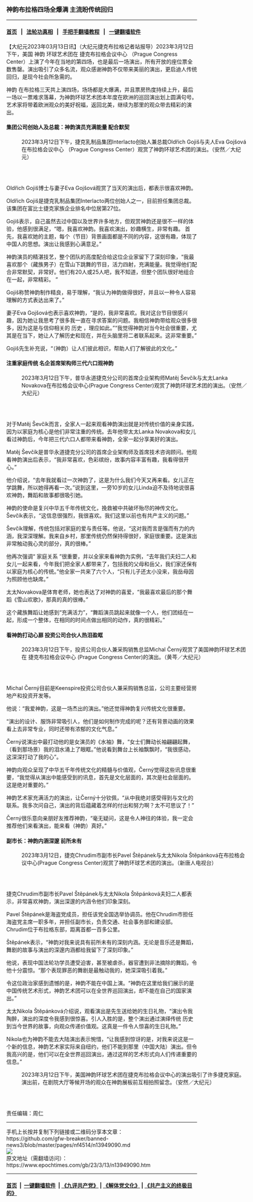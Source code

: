 ### 神韵布拉格四场全爆满 主流盼传统回归
------------------------

#### [首页](https://github.com/gfw-breaker/banned-news3/blob/master/README.md) &nbsp;&nbsp;|&nbsp;&nbsp; [法轮功真相](https://github.com/begood0513/basic/blob/master/README.md)  &nbsp;&nbsp;|&nbsp;&nbsp; [手把手翻墙教程](https://github.com/gfw-breaker/guides/wiki)  &nbsp;&nbsp;|&nbsp;&nbsp; [一键翻墙软件](https://github.com/gfw-breaker/nogfw/blob/master/README.md)  



<div><p>
 【大纪元2023年03月13日讯】（大纪元捷克布拉格记者站报导）2023年3月12日下午，美国
 <ok href="https://www.epochtimes.com/gb/tag/%E7%A5%9E%E9%9F%B5.html">
  神韵
 </ok>
 环球艺术团在
 <ok href="https://www.epochtimes.com/gb/tag/%E6%8D%B7%E5%85%8B%E5%B8%83%E6%8B%89%E6%A0%BC%E4%BC%9A%E8%AE%AE%E4%B8%AD%E5%BF%83.html">
  捷克布拉格会议中心
 </ok>
 （Prague Congress Center）上演了今年在当地的第四场，也是最后一场演出，所有开放的座位票全数售罄。演出吸引了众多名流，观众感谢神韵不仅带来美丽的演出，更启迪人传统回归，是现今社会所急需的。
</p>
<p>
 <ok href="https://www.epochtimes.com/gb/tag/%E7%A5%9E%E9%9F%B5.html">
  神韵
 </ok>
 在布拉格三天共上演四场，场场都是大爆满，并且票房热度持续上升，最后一场以一票难求落幕，为神韵环球艺术团本年度在欧洲的巡回演出划上圆满句号。艺术家将带着欧洲观众的美好祝福，返回北美，继续为那里的观众带去精彩的演出。
</p>
<h4>
 集团公司创始人及总裁：神韵演员充满能量 配合默契
</h4>
<figure aria-describedby="caption-attachment-13949214" class="wp-caption aligncenter" id="attachment_13949214" style="width: 600px">
 <ok href="https://i.epochtimes.com/assets/uploads/2023/03/id13949214-230312130101100101.jpg" target="_blank">
  <img alt="" class="size-large wp-image-13949214" src="https://i.epochtimes.com/assets/uploads/2023/03/id13949214-230312130101100101-600x400.jpg" title=""/>
 </ok>
 <br/><figcaption class="wp-caption-text" id="caption-attachment-13949214">
  2023年3月12日下午，捷克乳制品集团Interlacto创始人兼总裁Oldřich Gojiš与夫人Eva Gojšová在布拉格会议中心 （Prague Congress Center）观赏了神韵环球艺术团的演出。（安然／大纪元）
 </figcaption><br/>
</figure><br/>
<p>
 Oldřich Gojiš博士与妻子Eva Gojšová观赏了当天的演出后，都表示很喜欢神韵。
</p>
<p>
 Oldřich Gojiš是捷克乳制品集团Interlacto两位创始人之一，目前担任集团总裁。该集团在富比士捷克家族企业排名中位居第27位。
</p>
<p>
 Gojiš表示，自己虽然去过中国以及世界许多地方，但观赏神韵还是很不一样的体验，他感到很满足，“嗯，我喜欢神韵。我喜欢演出，妙趣横生，非常有趣。 首先，我喜欢她的主题，每个（节目）背景画面都是不同的内容，这很有趣，体现了中国人的思想。演出让我感到心满意足。”
</p>
<p>
 神韵演员的精湛技艺，整个团队的高度配合给这位企业家留下了深刻印象，“我最喜欢那个（藏族男子）在雪山下跳舞的节目，活力四射，充满能量。我觉得他们配合非常默契，非常好。他们有20人或25人吧，我不知道，但整个团队很好地组合在一起，非常精彩。 ”
</p>
<p>
 Gojiš称赞神韵制作精良，易于理解，“我认为神韵做得很好，并且以一种令人容易理解的方式表达出来了。”
</p>
<p>
 妻子Eva Gojšová也表示喜欢神韵，“是的，我非常喜欢。我对这台节目很感兴趣，因为她让我思考了很多我一直在寻求答案的问题。我相信神韵带给观众很多很多，因为这是与信仰相关的
 <ok href="https://www.epochtimes.com/gb/tag/%E5%8E%86%E5%8F%B2.html">
  历史
 </ok>
 ，理应如此。”“我觉得神韵对当今社会很重要，尤其是在当下，她让人了解历史和现在，并在头脑里将二者联系起来。这非常重要。”
</p>
<p>
 Gojiš先生补充说，“（神韵）让人们彼此相识，帮助人们了解彼此的文化。”
</p>
<h4>
 注重家庭传统 名企首席架构师三代六口观神韵
</h4>
<figure aria-describedby="caption-attachment-13949217" class="wp-caption aligncenter" id="attachment_13949217" style="width: 600px">
 <ok href="https://i.epochtimes.com/assets/uploads/2023/03/id13949217-230312130018100101.jpg" target="_blank">
  <img alt="" class="size-large wp-image-13949217" src="https://i.epochtimes.com/assets/uploads/2023/03/id13949217-230312130018100101-600x400.jpg" title=""/>
 </ok>
 <br/><figcaption class="wp-caption-text" id="caption-attachment-13949217">
  2023年3月12日下午，普华永道捷克分公司的首席企业架构师Matěj Ševčík与太太Lanka Novakova在布拉格会议中心(Prague Congress Center)观赏了神韵环球艺术团的演出。（安然／大纪元）
 </figcaption><br/>
</figure><br/>
<p>
 对于Matěj Ševčík而言，全家人一起来观看神韵演出就是对传统价值的亲身实践，因为以家庭为核心是他们非常注重的传统。去年他带太太Lanka Novakova和女儿看过神韵后，今年把三代六口人都带来看神韵，全家一起分享美好的演出。
</p>
<p>
 Matěj Ševčík是普华永道捷克分公司的首席企业架构师及首席技术咨询顾问。他观看神韵演出后表示，“我非常喜欢，色彩缤纷，故事内容丰富有趣，我看得很开心。”
</p>
<p>
 他介绍说，“去年我就看过一次神韵了，这是为什么我们今天又再来看。女儿正在学跳舞，所以她得再看一次。”说到这里，一旁10岁的女儿Linda迫不及待地说很喜欢神韵，舞蹈和故事都很吸引她。
</p>
<p>
 神韵的使命是复兴中华五千年传统文化，挽救被中共破坏殆尽的神传文化。Ševčík表示，“这信息很强烈，我很喜欢。我们这里以前也有共产主义的问题。”
</p>
<p>
 Ševčík理解，传统包括对家庭的爱与责任等。他说，“这对我而言是强而有力的内涵，我深深理解。我来自乡村，那里传统仍然保持得很好，家庭很重要。这是演出非常触动我心灵的部分，真的很棒。”
</p>
<p>
 他再次强调“
 <ok href="https://www.epochtimes.com/gb/tag/%E5%AE%B6%E5%BA%AD%E5%85%B3%E7%B3%BB.html">
  家庭关系
 </ok>
 ”很重要，并以全家来看神韵为实例，“去年我们夫妇二人和女儿一起来看，今年我们把全家人都带来了，包括我的父母和岳父，我们家还保有以家庭为核心的传统。”他全家一共来了六个人，“只有儿子还太小没来，我岳母因为照顾他也缺席。”
</p>
<p>
 太太Novakova是体育老师，她也表达了对神韵的喜爱，“我最喜欢最后的那个舞蹈《雪山欢歌》，那真的真的很棒。”
</p>
<p>
 这个藏族舞蹈让她感到“充满活力”，“舞蹈演员跳起来就像一个人，他们团结在一起，形成一个整体，在相同的时间点做出相同的动作，真的很精彩。”
</p>
<h4>
 看神韵打动心扉 投资公司合伙人热泪盈眶
</h4>
<figure aria-describedby="caption-attachment-13949219" class="wp-caption aligncenter" id="attachment_13949219" style="width: 600px">
 <ok href="https://i.epochtimes.com/assets/uploads/2023/03/id13949219-230312130038100101.jpg" target="_blank">
  <img alt="" class="size-large wp-image-13949219" src="https://i.epochtimes.com/assets/uploads/2023/03/id13949219-230312130038100101-600x400.jpg" title=""/>
 </ok>
 <br/><figcaption class="wp-caption-text" id="caption-attachment-13949219">
  2023年3月12日下午，投资公司合伙人兼采购销售总监Michal Černý观赏了美国神韵环球艺术团在
  <ok href="https://www.epochtimes.com/gb/tag/%E6%8D%B7%E5%85%8B%E5%B8%83%E6%8B%89%E6%A0%BC%E4%BC%9A%E8%AE%AE%E4%B8%AD%E5%BF%83.html">
   捷克布拉格会议中心
  </ok>
  (Prague Congress Center)的演出。（黄芩／大纪元）
 </figcaption><br/>
</figure><br/>
<p>
 Michal Černý目前是Keenspire投资公司合伙人兼采购销售总监，公司主要经营房地产和投资开发等。
</p>
<p>
 他说：“我爱神韵，这是一场杰出的演出。”他还觉得神韵复兴传统文化很重要。
</p>
<p>
 “演出的设计、服饰非常吸引人，他们是如何制作完成的呢？还有背景动画的效果看上去非常专业，同时还带有浓郁的文化气息。”
</p>
<p>
 Černý说演出中最打动他的是女演员的《水袖》舞，“女士们舞动长袖翩翩起舞，（看到那场景）我的泪水涌上了眼眶。”他说看到舞台上长袖飘飘时，“我很感动，这深深打动了我的心”。
</p>
<p>
 神韵向观众呈现了中华五千年传统文化的精髓与价值观，Černý觉得这些讯息很重要，“我觉得从演出中能感受到的讯息，首先是文化层面的，其次是社会层面的。这是绝对重要的。”
</p>
<p>
 神韵艺术家充满活力的演出，让Černý十分钦佩，“从中我绝对感受得到与文化的联系。我多次问自己，演出的背后蕴藏着怎样的付出和努力啊？太不可思议了！”
</p>
<p>
 Černý很乐意向亲朋好友推荐神韵，“毫无疑问，这是令人神往的体验，我一定会推荐他们来看演出，能来看（神韵）真好。”
</p>
<h4>
 副市长：神韵内涵深邃 前所未有
</h4>
<figure aria-describedby="caption-attachment-13949220" class="wp-caption aligncenter" id="attachment_13949220" style="width: 600px">
 <ok href="https://i.epochtimes.com/assets/uploads/2023/03/id13949220-230312130025100101.jpg" target="_blank">
  <img alt="" class="size-large wp-image-13949220" src="https://i.epochtimes.com/assets/uploads/2023/03/id13949220-230312130025100101-600x400.jpg" title=""/>
 </ok>
 <br/><figcaption class="wp-caption-text" id="caption-attachment-13949220">
  2023年3月12日，捷克Chrudim市副市长Pavel Štěpánek与太太Nikola Štěpánková在布拉格会议中心(Prague Congress Center)观赏了神韵环球艺术团的演出。（新唐人电视台）
 </figcaption><br/>
</figure><br/>
<p>
 捷克Chrudim市副市长Pavel Štěpánek与太太Nikola Štěpánková夫妇二人都表示，非常喜欢神韵，演出深邃的内涵令他们印象深刻。
</p>
<p>
 Pavel Štěpánek是海盗党成员，担任该党全国选举协调员。他在Chrudim市担任海盗党主席一职多年，并担任副市长，负责交通、社会事务部和建设部。Chrudim位于布拉格东部，距离首都一百多公里。
</p>
<p>
 Štěpánek表示，“神韵对我来说具有前所未有的深刻内涵。无论是音乐还是舞蹈，舞剧的故事与演出的深邃内涵都给我留下了深刻印象。”
</p>
<p>
 他说，表现中国法轮功学员遭受迫害，甚至被虐杀，器官遭到非法摘除的舞蹈，令他十分震惊。“那个表现罪恶的舞剧是最触动我的，她深深吸引着我。”
</p>
<p>
 令这位政治家感到遗憾的是，神韵不能在中国上演。“神韵在这里给我们展示的是中国传统艺术形式，神韵艺术团可以在全世界巡回演出，却不能在自己的国家演出。”
</p>
<p>
 太太Nikola Štěpánková介绍说，观看演出是先生送给她的生日礼物，“演出令我陶醉，演出的深度令我感到很惊喜。引人入胜的是，整个演出通过演绎传统
 <ok href="https://www.epochtimes.com/gb/tag/%E5%8E%86%E5%8F%B2.html">
  历史
 </ok>
 到当今世界的故事，向观众传递价值观。这真是一件令人惊喜的生日礼物。”
</p>
<p>
 Nikola也为神韵不能去大陆演出表示惋惜，“让我感到惊讶的是，对我来说这是一个新的信息，神韵艺术家实际来自纽约，他们不能到那里（中国大陆）演出。但令我高兴的是，他们可以在全世界巡回演出，通过这样的艺术形式向人们传递重要的信息。”
</p>
<figure aria-describedby="caption-attachment-13949213" class="wp-caption aligncenter" id="attachment_13949213" style="width: 600px">
 <ok href="https://i.epochtimes.com/assets/uploads/2023/03/id13949213-230312130104100101.jpg" target="_blank">
  <img alt="" class="size-large wp-image-13949213" src="https://i.epochtimes.com/assets/uploads/2023/03/id13949213-230312130104100101-600x400.jpg" title=""/>
 </ok>
 <br/><figcaption class="wp-caption-text" id="caption-attachment-13949213">
  2023年3月12日下午，美国神韵环球艺术团在捷克布拉格会议中心的演出吸引了许多捷克家庭。演出前，在剧院大厅等候开场的观众在神韵展板前互相拍照留念。（安然／大纪元）
 </figcaption><br/>
</figure><br/>
<p>
 责任编辑：周仁
</p>
</div>
<hr/>
手机上长按并复制下列链接或二维码分享本文章：<br/>
https://github.com/gfw-breaker/banned-news3/blob/master/pages/nf4514/n13949090.md <br/>
<a href='https://github.com/gfw-breaker/banned-news3/blob/master/pages/nf4514/n13949090.md'><img src='https://github.com/gfw-breaker/banned-news3/blob/master/pages/nf4514/n13949090.md.png'/></a> <br/>
原文地址（需翻墙访问）：https://www.epochtimes.com/gb/23/3/13/n13949090.htm


------------------------
#### [首页](https://github.com/gfw-breaker/banned-news3/blob/master/README.md) &nbsp;|&nbsp; [一键翻墙软件](https://github.com/gfw-breaker/nogfw/blob/master/README.md) &nbsp;| [《九评共产党》](https://github.com/gfw-breaker/9ping.md/blob/master/README.md#九评之一评共产党是什么) | [《解体党文化》](https://github.com/gfw-breaker/jtdwh.md/blob/master/README.md) | [《共产主义的终极目的》](https://github.com/gfw-breaker/gczydzjmd.md/blob/master/README.md)


<img src='http://gfw-breaker.win/banned-news3/pages/nf4514/n13949090.md' width='0px' height='0px'/>